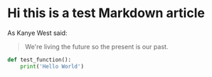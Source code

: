 # Hi this is a test Markdown article

As Kanye West said:

> We're living the future so
> the present is our past.

```python
def test_function():
    print('Hello World')
```